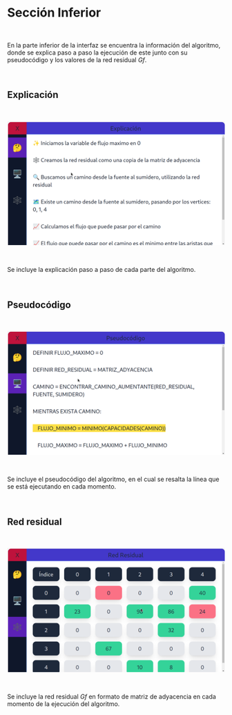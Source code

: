 # Sección Inferior

&nbsp;

En la parte inferior de la interfaz se encuentra la información del algoritmo, donde se explica paso a paso la ejecución de este junto con su pseudocódigo y los valores de la red residual *Gf*.

&nbsp;

## Explicación

&nbsp;

![Explicación](/img/Ayuda/App/SeccionInferior/Explicacion.png)

&nbsp;

Se incluye la explicación paso a paso de cada parte del algoritmo.

&nbsp;

## Pseudocódigo

&nbsp;

![Pseudocódigo](/img/Ayuda/App/SeccionInferior/Pseudocodigo.png)

&nbsp;

Se incluye el pseudocódigo del algoritmo, en el cual se resalta la línea que se está ejecutando en cada momento.

&nbsp;

## Red residual

&nbsp;

![Red residual](/img/Ayuda/App/SeccionInferior/RedResidual.png)

&nbsp;

Se incluye la red residual *Gf* en formato de matriz de adyacencia en cada momento de la ejecución del algoritmo.
